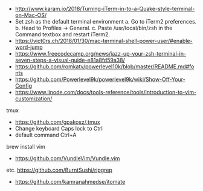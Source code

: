 - http://www.karam.io/2018/Turning-iTerm-in-to-a-Quake-style-terminal-on-Mac-OS/
- Set zsh as the default terminal environment
  a. Go to iTerm2 preferences.
  b. Head to Profiles -> General.
  c. Paste /usr/local/bin/zsh in the Command textbox and restart iTerm2.
- https://vict0rs.ch/2018/01/30/mac-terminal-shell-power-user/#enable-word-jump
- https://www.freecodecamp.org/news/jazz-up-your-zsh-terminal-in-seven-steps-a-visual-guide-e81a8fd59a38/
- https://github.com/romkatv/powerlevel10k/blob/master/README.md#fonts
- https://github.com/Powerlevel9k/powerlevel9k/wiki/Show-Off-Your-Config
- https://www.linode.com/docs/tools-reference/tools/introduction-to-vim-customization/

tmux
- https://github.com/gpakosz/.tmux
- Change keyboard Caps lock to Ctrl
- default command Ctrl+A


brew install vim
- https://github.com/VundleVim/Vundle.vim


etc.
https://github.com/BurntSushi/ripgrep


- https://github.com/kamranahmedse/itomate
